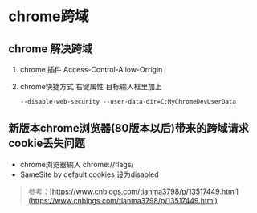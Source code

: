 # chrome跨域

## chrome 解决跨域

1. chrome 插件 Access-Control-Allow-Orrigin
2. chrome快捷方式 右键属性 目标输入框里加上 

   `--disable-web-security --user-data-dir=C:MyChromeDevUserData`

## 新版本chrome浏览器\(80版本以后\)带来的跨域请求cookie丢失问题

* chrome浏览器输入  chrome://flags/
* SameSite by default cookies 设为disabled

> 参考：[https://www.cnblogs.com/tianma3798/p/13517449.html](https://www.cnblogs.com/tianma3798/p/13517449.html)

